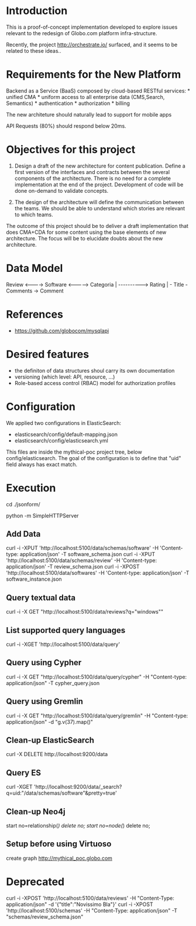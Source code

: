Introduction
============

This is a proof-of-concept implementation developed to explore issues relevant
to the redesign of Globo.com platform infra-structure.

Recently, the project http://orchestrate.io/ surfaced, and it seems to be related to these ideas..

Requirements for the New Platform
=================================

  Backend as a Service (BaaS) composed by cloud-based RESTful services: 
    * unified CMA 
    * uniform access to all enterprise data (CMS,Search, Semantics)
    * authentication 
    * authorization
    * billing
    
  The new architeture should naturally lead to support for mobile apps

  API Requests (80%) should respond below 20ms.
  

Objectives for this project
===========================

 1) Design a draft of the new architecture for content publication.
    Define a first version of the interfaces and contracts between the
    several components of the architecture.
    There is no need for a complete implementation at the end of the project.
    Development of code will be done on-demand to validate concepts.
 
 2) The design of the architecture will define the communication between the teams.
    We should be able to understand which stories are relevant to which teams. 

  The outcome of this project should be to deliver a draft implementation that
  does CMA+CDA for some content using the base elements of new architecture.
  The focus will be to elucidate doubts about the new architecture.

Data Model
==========

  Review <----> Software <-----> Categoria
     |                 \----------> Rating
     |
     \- Title
      \- Comments -> Comment


References
==========

 * https://github.com/globocom/mysqlapi

Desired features
================

  * the definiton of data structures shoul carry its own documentation
  * versioning (which level: API, resource, ...)
  * Role-based access control (RBAC) model for authorization profiles 

Configuration
=============
 We applied two configurations in ElasticSearch:
  - elasticsearch/config/default-mapping.json 
  - elasticsearch/config/elasticsearch.yml
 
 This files are inside the mythical-poc project tree, below config/elasticsearch. 
 The goal of the configuration is to define that "uid" field always has exact match.
 
Execution
=========

cd ./jsonform/

python -m SimpleHTTPServer



Add Data
--------
curl -i -XPUT  'http://localhost:5100/data/schemas/software' -H 'Content-type: application/json' -T software_schema.json
curl -i -XPUT  'http://localhost:5100/data/schemas/review' -H 'Content-type: application/json' -T review_schema.json
curl -i -XPOST  'http://localhost:5100/data/softwares' -H 'Content-type: application/json' -T software_instance.json

Query textual data
------------------
curl -i -X GET "http://localhost:5100/data/reviews?q=\"windows\""

List supported query languages
------------------------------

curl -i -XGET 'http://localhost:5100/data/query'


Query using Cypher
------------------
  curl -i -X GET  "http://localhost:5100/data/query/cypher" -H "Content-type: application/json" -T cypher_query.json

Query using Gremlin
-------------------
  curl -i -X GET  "http://localhost:5100/data/query/gremlin" -H "Content-type: application/json" -d "g.v(37).map()"

Clean-up ElasticSearch
----------------------
  curl -X DELETE http://localhost:9200/data

Query ES
--------
  curl -XGET 'http://localhost:9200/data/_search?q=uid:"/data/schemas/software"&pretty=true'

Clean-up Neo4j
--------------
  start no=relationship(*) delete no;
  start no=node(*) delete no;

Setup before using Virtuoso
---------------------------
  create graph <http://mythical_poc.globo.com>


Deprecated
==========

 curl -i -XPOST 'http://localhost:5100/data/reviews' -H "Content-Type: application/json"  -d '{"title":"Novissimo Bla"}'
 curl -i -XPOST 'http://localhost:5100/schemas' -H "Content-Type: application/json"  -T "schemas/review_schema.json"
